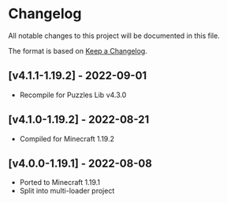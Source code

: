 # Changelog
All notable changes to this project will be documented in this file.

The format is based on [Keep a Changelog].

## [v4.1.1-1.19.2] - 2022-09-01
- Recompile for Puzzles Lib v4.3.0

## [v4.1.0-1.19.2] - 2022-08-21
- Compiled for Minecraft 1.19.2

## [v4.0.0-1.19.1] - 2022-08-08
- Ported to Minecraft 1.19.1
- Split into multi-loader project

[Keep a Changelog]: https://keepachangelog.com/en/1.0.0/
